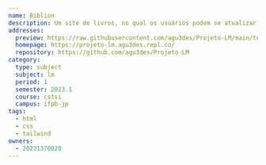 ```yaml
---
name: Biblion
description: Um site de livros, no qual os usuários podem se atualizar acerca de notícias do âmbito literário e receber indicações de leitura.
addresses:
  preview: https://raw.githubusercontent.com/agu3des/Projeto-LM/main/telainicial.png
  homepage: https://projeto-lm.agu3des.repl.co/
  repository: https://github.com/agu3des/Projeto-LM
category:
  type: subject
  subject: lm
  period: 1
  semester: 2023.1
  course: cstsi
  campus: ifpb-jp
tags:
  - html
  - css
  - tailwind
owners:
  - 20231370020
---
```

